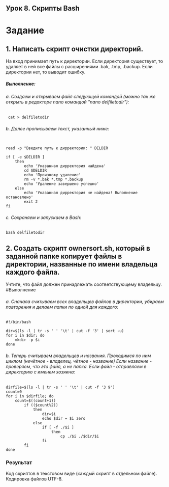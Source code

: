 ## Урок 8. Скрипты Bash
# Задание

## 1. Написать скрипт очистки директорий.
На вход принимает путь к директории.
Если директория существует, то удаляет в ней все файлы с расширениями .bak, .tmp, .backup.
Если директории нет, то выводит ошибку.

##### Выполнение:
###### a. Создаем и открываем файл следующей командой (можно так же открыть в редакторе nano командой "nano delfiletodir"):

```  cat > delfiletodir ```

###### b. Далее прописываем текст, указанный ниже:

```   #!/bin/bash

read -p "Введите путь к дирректории: " DELDIR

if [ -e $DELDIR ]
    then
        echo 'Указанная дирректория найдена'
        cd $DELDIR
        echo 'Произвожу удаление'
        rm -v *.bak *.tmp *.backup
        echo 'Удаление завершено успешно'
    else
        echo 'Указанная дирректория не найдена! Выполнение остановлено'
        exit 2
fi

```

###### c. Сохраняем и запускаем в Bash:

``` bash delfiletodir ```

## 2. Создать скрипт ownersort.sh, который в заданной папке копирует файлы в директории, названные по имени владельца каждого файла.
Учтите, что файл должен принадлежать соответствующему владельцу.
#Выполнение

###### a. Сначала считываем всех владельцев файлов в директории, убираем повторения и делаем папки по одной для каждого:
```
#!/bin/bash

dir=$(ls -l | tr -s ' ' '\t' | cut -f '3' | sort -u)
for i in $dir; do
    mkdir -p $i
done
```
###### b. Теперь считываем владельцев и названия. Проходимся по ним циклом (нечётное - владелец, чётное - название) Если название - проверяем, что это файл, а не папка. Если файл - отправляем в директорию с именем хозяина:
```
dirfile=$(ls -l | tr -s ' ' '\t' | cut -f '3 9')
count=0
for i in $dirfile; do
    count=$((count+1))
        if (($count%2))
            then
                dir=$i
                echo $dir = $i zero
            else
                if [ -f ./$i ]
                    then
                        cp ./$i ./$dir/$i
                fi
        fi
done
```
### Результат
Код скриптов в текстовом виде (каждый скрипт в отдельном файле). Кодировка файлов UTF-8.
